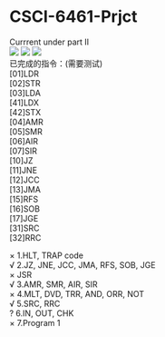 # CSCI-6461-Prjct
Currrent under part II<br>
<a target="_blank" href=""><img src="https://img.shields.io/jenkins/s/https/jenkins.qa.ubuntu.com/view/Precise/view/All%20Precise/job/precise-desktop-amd64_default.svg"></a>
<a target="_blank" href=""><img src="https://img.shields.io/badge/Status-Need%20help-red.svg"></a>
<a target="_blank" href=""><img src="https://img.shields.io/badge/Coverage-15%25-yellow.svg"></a><br>
已完成的指令：(需要测试)<br>
[01]LDR<br>
[02]STR<br>
[03]LDA<br>
[41]LDX<br>
[42]STX<br>
[04]AMR<br>
[05]SMR<br>
[06]AIR<br>
[07]SIR<br>
[10]JZ<br>
[11]JNE<br>
[12]JCC<br>
[13]JMA<br>
[15]RFS<br>
[16]SOB<br>
[17]JGE<br>
[31]SRC<br>
[32]RRC<br>

× 1.HLT, TRAP code<br>
√ 2.JZ, JNE, JCC, JMA, RFS, SOB, JGE<br>
× JSR<br>
√ 3.AMR, SMR, AIR, SIR<br>
× 4.MLT, DVD, TRR, AND, ORR, NOT<br>
√ 5.SRC, RRC<br>
? 6.IN, OUT, CHK<br>
× 7.Program 1<br>
